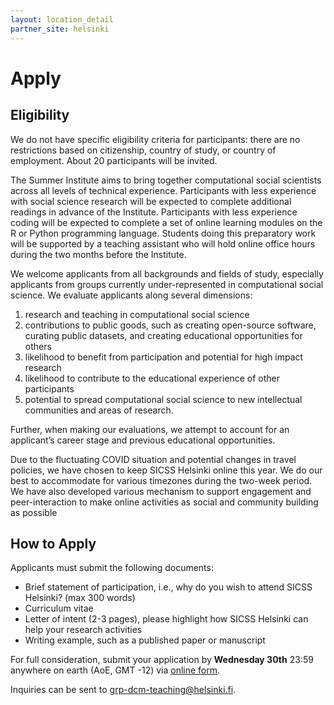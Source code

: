 ```yaml
---
layout: location_detail
partner_site: helsinki
---
```


# Apply

## Eligibility

We do not have specific eligibility criteria for participants: there are no restrictions based on citizenship, country of study, or country of employment.
About 20 participants will be invited.

The Summer Institute aims to bring together computational social scientists across all levels of technical experience.
Participants with less experience with social science research will be expected to complete additional readings in advance of the Institute.
Participants with less experience coding will be expected to complete a set of online learning modules on the R or Python programming language.
Students doing this preparatory work will be supported by a teaching assistant who will hold online office hours during the two months before the Institute.

We welcome applicants from all backgrounds and fields of study, especially applicants from groups currently under-represented in computational social science. We evaluate applicants along several dimensions:

 1. research and teaching in computational social science
 1. contributions to public goods, such as creating open-source software, curating public datasets, and creating educational opportunities for others
 1. likelihood to benefit from participation and potential for high impact research
 1. likelihood to contribute to the educational experience of other participants
 1. potential to spread computational social science to new intellectual communities and areas of research.

Further, when making our evaluations, we attempt to account for an applicant’s career stage and previous educational opportunities.

Due to the fluctuating COVID situation and potential changes in travel policies, we have chosen to keep SICSS Helsinki online this year.
We do our best to accommodate for various timezones during the two-week period.
We have also developed various mechanism to support engagement and peer-interaction to make online activities as social and community building as possible

## How to Apply

Applicants must submit the following documents:

 * Brief statement of participation, i.e., why do you wish to attend SICSS Helsinki? (max 300 words)
 * Curriculum vitae
 * Letter of intent (2-3 pages), please highlight how SICSS Helsinki can help your research activities
 * Writing example, such as a published paper or manuscript

For full consideration, submit your application by **Wednesday 30th** 23:59 anywhere on earth (AoE, GMT -12) via [online form](https://docs.google.com/forms/d/e/1FAIpQLSeZFNExFLNE-DoynCQHRsXQdAq76JqBi8Ci9ExeeayOSVzbdg/viewform?usp=sf_link).

Inquiries can be sent to grp-dcm-teaching@helsinki.fi.
